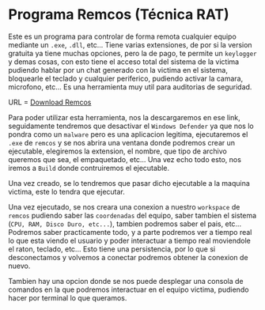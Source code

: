 # Programa Remcos (Técnica RAT)

Este es un programa para controlar de forma remota cualquier equipo mediante un `.exe`, `.dll`, etc... Tiene varias extensiones, de por si la version gratuita ya tiene muchas opciones, pero la de pago, te permite un `keylogger` y demas cosas, con esto tiene el acceso total del sistema de la victima pudiendo hablar por un chat generado con la victima en el sistema, bloquearle el teclado y cualquier periferico, pudiendo activar la camara, microfono, etc... Es una herramienta muy util para auditorias de seguridad.

URL = [Download Remcos](https://breakingsecurity.net/remcos/free/)

Para poder utilizar esta herramienta, nos la descargaremos en ese link, seguidamente tendremos que desactivar el `Windows Defender` ya que nos lo pondra como un `malware` pero es una aplicacion legitima, ejecutaremos el `.exe` de `remcos` y se nos abrira una ventana donde podremos crear un ejecutable, elegiremos la extension, el nombre, que tipo de archivo queremos que sea, el empaquetado, etc... Una vez echo todo esto, nos iremos a `Build` donde contruiremos el ejecutable.

Una vez creado, se lo tendremos que pasar dicho ejecutable a la maquina victima, este lo tendra que ejecutar.

Una vez ejecutado, se nos creara una conexion a nuestro `workspace` de `remcos` pudiendo saber las `coordenadas` del equipo, saber tambien el sistema (`CPU, RAM, Disco Duro, etc...`), tambien podremos saber el pais, etc... Podremos saber practicamente todo, y a parte podremos ver a tiempo real lo que esta viendo el usuario y poder interactuar a tiempo real moviendole el raton, teclado, etc... Esto tiene una persistencia, por lo que si desconectamos y volvemos a conectar podremos obtener la conexion de nuevo.

Tambien hay una opcion donde se nos puede desplegar una consola de comandos en la que podremos interactuar en el equipo victima, pudiendo hacer por terminal lo que queramos.
